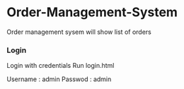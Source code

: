 # Order-Management-System
Order management sysem will show list of orders 

### Login

Login with credentials 
Run login.html 

Username : admin
Passwod : admin

